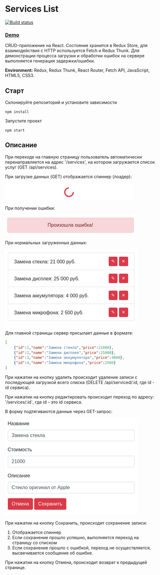 # Services List

[![Build status](https://ci.appveyor.com/api/projects/status/q877vjsyhyqk1iuq?svg=true)](https://ci.appveyor.com/project/AsotikovaSvetlana/services-list)

### [Demo](https://asotikovasvetlana.github.io/services-list/)

CRUD-приложение на React. Состояние хранится в Redux Store, для взаимодействия с HTTP используется Fetch и Redux Thunk. Для демонстрации процесса загрузки и обработки ошибок на сервере выполняется генерация задержки/ошибки.

**Environment:** Redux, Redux Thunk, React Router, Fetch API, JavaScript, HTML5, CSS3.

## Старт

Cклонируйте репозиторий и установите зависимости
```
npm install
```

Запустите проект
```
npm start
```

## Описание

При переходе на главную страницу пользователь автоматически перенаправляется на адрес '/services', на котором загружается список услуг (GET /api/services).

При загрузке данных (GET) отображается спиннер (лоадер):

![](./assets/spinner.png)

При получении ошибки:
 
![](./assets/error.png)

При нормальных загруженных данных:

![](./assets/list.png)

Для главной страницы сервер присылает данные в формате:
```json
[
    {"id":1,"name":"Замена стекла","price":21000},
    {"id":2,"name":"Замена дисплея","price":25000},
    {"id":3,"name":"Замена аккумулятора","price":4000},
    {"id":4,"name":"Замена микрофона","price":2500}
]
```

При нажатии на кнопку удалить происходит удаление записи с последующей загрузкой всего списка (DELETE /api/serviced/:id, где id - id сервиса).

При нажатии на кнопку редактировать происходит переход по адресу: '/services/:id`, где id - это id сервиса.

В форму подтягиваются данные через GET-запрос:

![](./assets/edit.png)

При нажатии на кнопку Сохранить, происходит сохранение записи:
1. Отображается спиннер
1. Если сохранение прошло успешно, выполняется переход на страницу со списком
1. Если сохранение прошло с ошибкой, переход не осуществляется, высвечивается сообщение об ошибке.

При нажатии на кнопку Отмена, происходит возврат к предыдущей странице.
